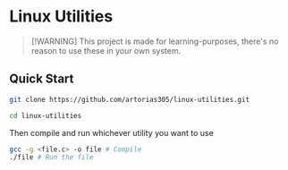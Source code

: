 # Linux Utilities

> [!WARNING] This project is made for learning-purposes, there's no reason to
> use these in your own system.

## Quick Start

```bash
git clone https://github.com/artorias305/linux-utilities.git
```

```bash
cd linux-utilities
```

Then compile and run whichever utility you want to use

```bash
gcc -g <file.c> -o file # Compile
./file # Run the file
```
